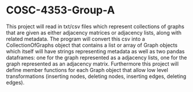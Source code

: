 # COSC-4353-Group-A
This project will read in txt/csv files which represent collections of graphs that are given as either adjacency matrices or adjacency lists, along with related metadata. The program will convert this csv into a CollectionOfGraphs object that contains a list or array of Graph objects which itself will have strings representing metadata as well as two pandas dataframes: one for the graph represented as a adjacency lists, one for the graph represented as an adjacency matrix. Furthermore this project will define member functions for each Graph object that allow low level transformations (inserting nodes, deleting nodes, inserting edges, deleting edges).
